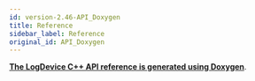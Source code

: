 ```yaml
---
id: version-2.46-API_Doxygen
title: Reference
sidebar_label: Reference
original_id: API_Doxygen
---
```

[**The LogDevice C++ API reference is generated using Doxygen**](../api/annotated.html).
